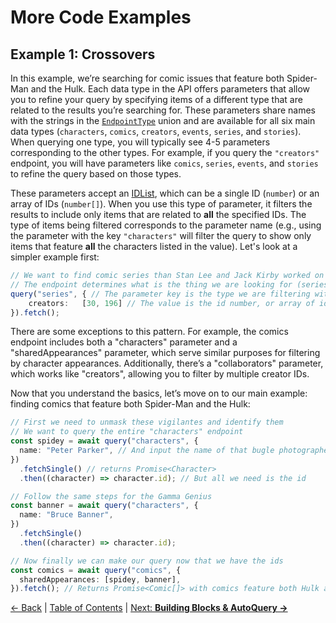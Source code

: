 # More Code Examples

## Example 1: Crossovers

In this example, we’re searching for comic issues that feature both Spider-Man and the Hulk. Each data type in the API offers parameters that allow you to refine your query by specifying items of a different type that are related to the results you’re searching for. These parameters share names with the strings in the [`EndpointType`](endpoints.md#endpointtype) union and are available for all six main data types (`characters`, `comics`, `creators`, `events`, `series`, and `stories`). When querying one type, you will typically see 4-5 parameters corresponding to the other types. For example, if you query the `"creators"` endpoint, you will have parameters like `comics`, `series`, `events`, and `stories` to refine the query based on those types. 

These parameters accept an [IDList](api-parameters#idlist), which can be a single ID (`number`) or an array of IDs (`number[]`). When you use this type of parameter, it filters the results to include only items that are related to **all** the specified IDs. The type of items being filtered corresponds to the parameter name (e.g., using the parameter with the key `"characters"` will filter the query to show only items that feature **all** the characters listed in the value). Let's look at a simpler example first:

```ts
// We want to find comic series than Stan Lee and Jack Kirby worked on together
// The endpoint determines what is the thing we are looking for (series)
query("series", { // The parameter key is the type we are filtering with (creators)
	creators:	[30, 196] // The value is the id number, or array of id numbers of the creators
}).fetch();
```

There are some exceptions to this pattern. For example, the comics endpoint includes both a "characters" parameter and a "sharedAppearances" parameter, which serve similar purposes for filtering by character appearances. Additionally, there’s a "collaborators" parameter, which works like "creators", allowing you to filter by multiple creator IDs.

Now that you understand the basics, let’s move on to our main example: finding comics that feature both Spider-Man and the Hulk:

```ts
// First we need to unmask these vigilantes and identify them
// We want to query the entire "characters" endpoint
const spidey = await query("characters", {
  name: "Peter Parker", // And input the name of that bugle photographer who takes pictures of that masked menace
})
  .fetchSingle() // returns Promise<Character>
  .then((character) => character.id); // But all we need is the id

// Follow the same steps for the Gamma Genius
const banner = await query("characters", {
  name: "Bruce Banner",
})
  .fetchSingle()
  .then((character) => character.id);

// Now finally we can make our query now that we have the ids
const comics = await query("comics", {
  sharedAppearances: [spidey, banner],
}).fetch(); // Returns Promise<Comic[]> with comics feature both Hulk and Spider-Man
```

[← Back](endpoints.md) | [Table of Contents](table-of-contents.md) | [Next: **Building Blocks & AutoQuery →**](autoquery-blocks.md)
